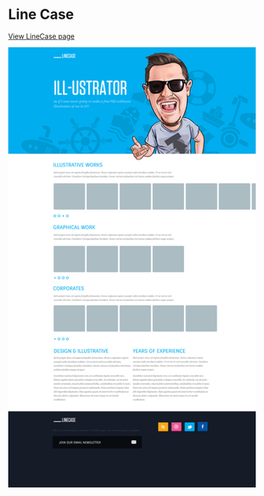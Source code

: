 <h1>Line Case</h1>

[View LineCase page](https://razhnoff.github.io/LineCaseMockUp/ "LineCase")

![image Line Case](/Line_Case.jpg?raw=true "Optional Title")

